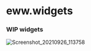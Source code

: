 # eww.widgets

### WIP widgets

![Screenshot_20210926_113758](https://user-images.githubusercontent.com/6580895/134816151-37c704e4-b11e-43f2-80dd-2b806f9c5926.png)
